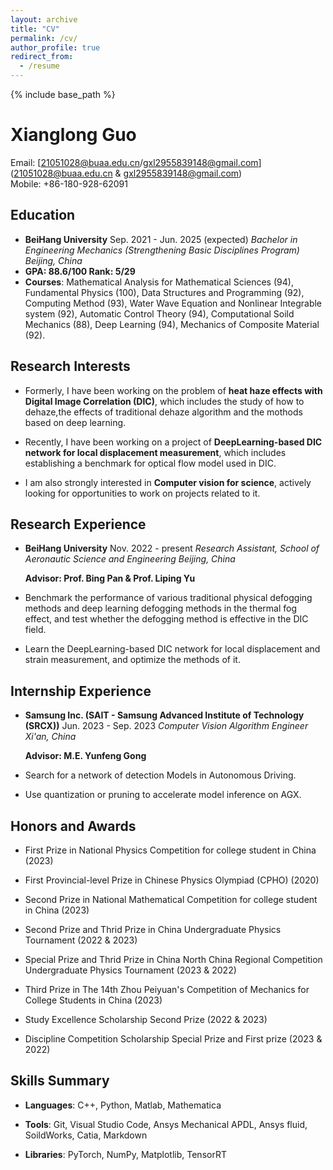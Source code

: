 ```yaml
---
layout: archive
title: "CV"
permalink: /cv/
author_profile: true
redirect_from:
  - /resume
---
```


{% include base_path %}

# Xianglong Guo                                                                                                                                
Email: [21051028@buaa.edu.cn/gxl2955839148@gmail.com](21051028@buaa.edu.cn & gxl2955839148@gmail.com)  
Mobile: +86-180-928-62091                                                                                   
## Education
- **BeiHang University**                                                            Sep. 2021 - Jun. 2025 (expected)
*Bachelor in Engineering Mechanics (Strengthening Basic Disciplines Program)*                     *Beijing, China*
- **GPA: 88.6/100 Rank: 5/29**
- **Courses**: Mathematical Analysis for Mathematical Sciences (94),
Fundamental Physics (100), Data Structures and Programming (92),
Computing Method (93), Water Wave Equation and Nonlinear Integrable
system (92), Automatic Control Theory (94), Computational Soild
Mechanics (88), Deep Learning (94), Mechanics of Composite Material
(92).

## Research Interests

-   Formerly, I have been working on the problem of **heat haze effects
    with Digital Image Correlation (DIC)**, which includes the study of
    how to dehaze,the effects of traditional dehaze algorithm and the
    mothods based on deep learning.

-   Recently, I have been working on a project of **DeepLearning-based
    DIC network for local displacement measurement**, which includes
    establishing a benchmark for optical flow model used in DIC.

-   I am also strongly interested in **Computer vision for science**,
    actively looking for opportunities to work on projects related to
    it.

## Research Experience

- **BeiHang University**                                                 Nov. 2022 - present
      *Research Assistant, School of Aeronautic Science and Engineering*        *Beijing, China*


    **Advisor: Prof. Bing Pan & Prof. Liping Yu**

-    Benchmark the performance of various traditional physical
        defogging methods and deep learning defogging methods in the
        thermal fog effect, and test whether the defogging method is
        effective in the DIC field.

 -    Learn the DeepLearning-based DIC network for local displacement
        and strain measurement, and optimize the methods of it.

## Internship Experience

-   **Samsung Inc. (SAIT - Samsung Advanced Institute of Technology (SRCX))**     Jun. 2023 - Sep. 2023
      *Computer Vision Algorithm Engineer*                                                 *Xi'an, China*


    **Advisor: M.E. Yunfeng Gong**

  -    Search for a network of detection Models in Autonomous Driving.

  -    Use quantization or pruning to accelerate model inference on
        AGX.

## Honors and Awards

-    First Prize in National Physics Competition for college student in
    China (2023)

-    First Provincial-level Prize in Chinese Physics Olympiad
    (CPHO) (2020)

-    Second Prize in National Mathematical Competition for college
    student in China (2023)

-    Second Prize and Thrid Prize in China Undergraduate Physics
    Tournament (2022 & 2023)

-    Special Prize and Thrid Prize in China North China Regional
    Competition Undergraduate Physics Tournament (2023 & 2022)

-    Third Prize in The 14th Zhou Peiyuan's Competition of Mechanics for
    College Students in China (2023)

-    Study Excellence Scholarship Second Prize (2022 & 2023)

-    Discipline Competition Scholarship Special Prize and First prize
    (2023 & 2022)

## Skills Summary

-    **Languages**: C++, Python, Matlab, Mathematica

-    **Tools**: Git, Visual Studio Code, Ansys Mechanical APDL, Ansys
    fluid, SoildWorks, Catia, Markdown

-    **Libraries**: PyTorch, NumPy, Matplotlib, TensorRT
